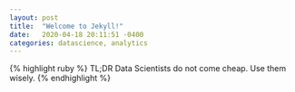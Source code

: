 ```yaml
---
layout: post
title:  "Welcome to Jekyll!"
date:   2020-04-18 20:11:51 -0400
categories: datascience, analytics
---
```




{% highlight ruby %}
TL;DR Data Scientists do not come cheap. Use them wisely.
{% endhighlight %}
